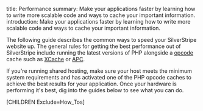 title: Performance
summary: Make your applications faster by learning how to write more scalable code and ways to cache your important information.
introduction: Make your applications faster by learning how to write more scalable code and ways to cache your important information.

The following guide describes the common ways to speed your SilverStripe website up. The general rules for getting 
the best performance out of SilverStripe include running the latest versions of PHP alongside a 
[opcode](http://en.wikipedia.org/wiki/Opcode) cache such as [XCache](http://xcache.lighttpd.net/) or 
[APC](http://nz2.php.net/manual/en/intro.apc.php).

If you're running shared hosting, make sure your host meets the minimum system requirements and has activated one of the
PHP opcode caches to achieve the best results for your application. Once your hardware is performing it's best, dig 
into the guides below to see what you can do. 

[CHILDREN Exclude=How_Tos]